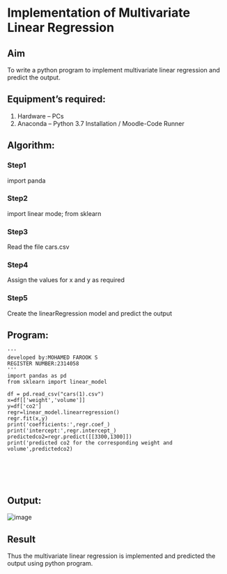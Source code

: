 # Implementation of Multivariate Linear Regression
## Aim
To write a python program to implement multivariate linear regression and predict the output.
## Equipment’s required:
1.	Hardware – PCs
2.	Anaconda – Python 3.7 Installation / Moodle-Code Runner
## Algorithm:
### Step1
import panda<br>
### Step2
import linear mode; from sklearn<br>

### Step3
Read the file cars.csv<br>

### Step4
Assign the values for x and y as required<br>

### Step5
Create the linearRegression model and predict the output<br>

## Program:
```
'''
developed by:MOHAMED FAROOK S
REGISTER NUMBER:2314058
'''
import pandas as pd 
from sklearn import linear_model

df = pd.read_csv("cars(1).csv")
x=df[['weight','volume']]
y=df['co2']
regr=linear_model.linearregression()
regr.fit(x,y)
print('coefficients:',regr.coef_)
print('intercept:',regr.intercept_)
predictedco2=regr.predict([[3300,1300]])
print('predicted co2 for the corresponding weight and volume',predictedco2)






```
## Output:
![image](https://github.com/MOHAMEDFAROOK2005/Multivariate-Linear-Regression/assets/150319482/e84b59ed-b003-4481-837b-136e14993177)


## Result
Thus the multivariate linear regression is implemented and predicted the output using python program.
